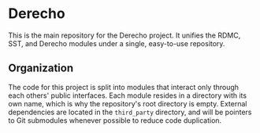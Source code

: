 # Derecho
This is the main repository for the Derecho project. It unifies the RDMC, SST, and Derecho modules under a single, easy-to-use repository. 

## Organization
The code for this project is split into modules that interact only through each others' public interfaces. Each module resides in a directory with its own name, which is why the repository's root directory is empty. External dependencies are located in the `third_party` directory, and will be pointers to Git submodules whenever possible to reduce code duplication. 

